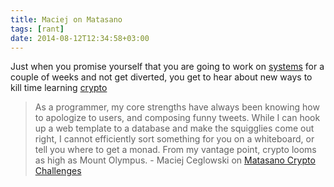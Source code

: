 ```yaml
---
title: Maciej on Matasano
tags: [rant]
date: 2014-08-12T12:34:58+03:00
---
```

Just when you promise yourself that you are going to work on [systems](http://csapp.cs.cmu.edu/) for a couple of weeks and not get diverted, you get to hear about new ways to kill time learning [crypto](http://cryptopals.com/)

> As a programmer, my core strengths have always been knowing how to apologize to users, and composing funny tweets. While I can hook up a web template to a database and make the squigglies come out right, I cannot efficiently sort something for you on a whiteboard, or tell you where to get a monad. From my vantage point, crypto looms as high as Mount Olympus. - Maciej Ceglowski on [Matasano Crypto Challenges](https://blog.pinboard.in/2013/04/the_matasano_crypto_challenges/)
